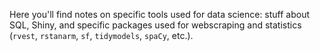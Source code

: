 Here you'll find notes on specific tools used for data science: stuff about SQL, Shiny, and specific packages used for webscraping and statistics (`rvest`, `rstanarm`, `sf`, `tidymodels`, `spaCy`, etc.).